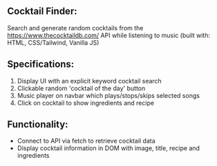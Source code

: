 ## Cocktail Finder:

Search and generate random cocktails from the https://www.thecocktaildb.com/ API while listening to music (built with: HTML, CSS/Tailwind, Vanilla JS)

## Specifications:

1) Display UI with an explicit keyword cocktail search
2) Clickable random 'cocktail of the day' button
3) Music player on navbar which plays/stops/skips selected songs
4) Click on cocktail to show ingredients and recipe

## Functionality:
- Connect to API via fetch to retrieve cocktail data
- Display cocktail information in DOM with image, title, recipe and ingredients

